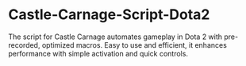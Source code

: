 # Castle-Carnage-Script-Dota2
The script for Castle Carnage automates gameplay in Dota 2 with pre-recorded, optimized macros. Easy to use and efficient, it enhances performance with simple activation and quick controls.
